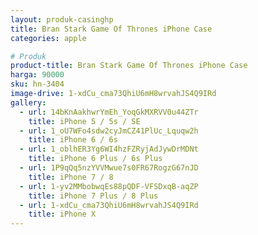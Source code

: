 ```yaml
---
layout: produk-casinghp
title: Bran Stark Game Of Thrones iPhone Case
categories: apple

# Produk
product-title: Bran Stark Game Of Thrones iPhone Case
harga: 90000
sku: hn-3404
image-drive: 1-xdCu_cma73QhiU6mH8wrvahJS4Q9IRd
gallery:
  - url: 14bKnAakhwrYmEh_YoqGkMXRVV0u44ZTr
    title: iPhone 5 / 5s / SE
  - url: 1_oU7WFo4sdw2cyJmCZ41PlUc_Lquqw2h
    title: iPhone 6 / 6s
  - url: 1_oblhER3Yg6WI4hzFZRyjAdJywDrMDNt
    title: iPhone 6 Plus / 6s Plus
  - url: 1P9qQq5nzYVVMwue7s0FR67RogzG67nJD
    title: iPhone 7 / 8
  - url: 1-yv2MMbobwqEs88pQDF-VFSDxqB-aqZP
    title: iPhone 7 Plus / 8 Plus
  - url: 1-xdCu_cma73QhiU6mH8wrvahJS4Q9IRd
    title: iPhone X
---
```

